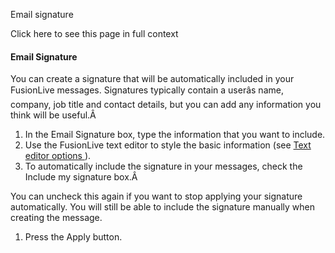 Email signature

Click here to see this page in full context

####  Email Signature

You can create a signature that will be automatically included in your
FusionLive messages. Signatures typically contain a userâs name, company,
job title and contact details, but you can add any information you think will
be useful.Â

  1. In the Email Signature box, type the information that you want to include. 
  2. Use the FusionLive text editor to style the basic information (see [ Text editor options ](../Overview/Text_editor_options.htm) ). 
  3. To automatically include the signature in your messages, check the Include my signature box.Â 

You can uncheck this again if you want to stop applying your signature
automatically. You will still be able to include the signature manually when
creating the message.

  1. Press the Apply button. 

